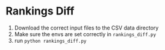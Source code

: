 # Rankings Diff

1. Download the correct input files to the CSV data directory
2. Make sure the envs are set correctly in `rankings_diff.py`
3. run `python rankings_diff.py`
